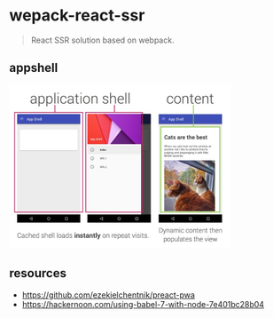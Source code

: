 # wepack-react-ssr
> React SSR solution based on webpack.

## appshell
<img src="docs/app-shell.png" width="400">


## resources
- https://github.com/ezekielchentnik/preact-pwa
- https://hackernoon.com/using-babel-7-with-node-7e401bc28b04
